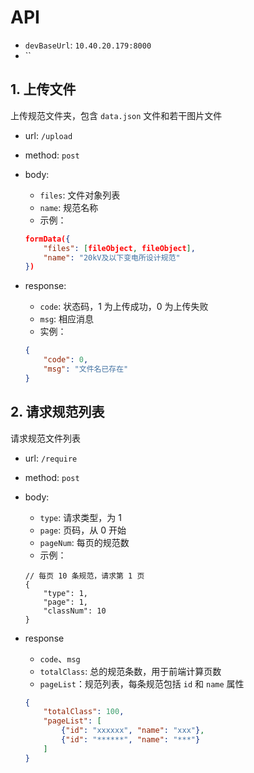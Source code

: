 # API

* `devBaseUrl`: `10.40.20.179:8000`
* ``

## 1. 上传文件

上传规范文件夹，包含 `data.json` 文件和若干图片文件

* url: `/upload`
* method: `post`
* body: 
  * `files`: 文件对象列表
  * `name`: 规范名称
  * 示例：
  
  ```json
  formData({
      "files": [fileObject, fileObject],
      "name": "20kV及以下变电所设计规范"
  })
  ```

* response:

  * `code`: 状态码，1 为上传成功，0 为上传失败
  * `msg`: 相应消息
  * 实例：

  ```json
  {
      "code": 0,
      "msg": "文件名已存在"
  }
  ```

## 2. 请求规范列表

请求规范文件列表

* url: `/require`

* method: `post`

* body:
  
  * `type`: 请求类型，为 1
  * `page`: 页码，从 0 开始
  * `pageNum`: 每页的规范数
  * 示例：

  ```json5
  // 每页 10 条规范，请求第 1 页
  {
      "type": 1,
      "page": 1,
      "classNum": 10
  }
  ```

* response

  * `code`、`msg`
  * `totalClass`: 总的规范条数，用于前端计算页数
  * `pageList`：规范列表，每条规范包括 `id` 和 `name` 属性

  ```json
  {
      "totalClass": 100,
      "pageList": [
          {"id": "xxxxxx", "name": "xxx"},
          {"id": "******", "name": "***"}
      ]
  }
  ```

  
